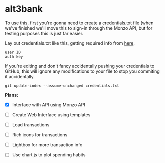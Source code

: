 # alt3bank

To use this, first you're gonna need to create a credentials.txt file (when we've finished we'll move this to sign-in through the Monzo API, but for testing purposes this is just far easier.

Lay out credentials.txt like this, getting required info from [here](https://developers.monzo.com/).

```
user ID
auth key
```

If you're editing and don't fancy accidentally pushing your credentials to GitHub, this will ignore any modifications to your file to stop you commiting it accidentally.
```
git update-index --assume-unchanged credentials.txt
```

**Plans:**

- [X] Interface with API using Monzo API

- [ ] Create Web Interface using templates

- [ ] Load transactions 

- [ ] Rich icons for transactions

- [ ] Lightbox for more transaction info

- [ ] Use chart.js to plot spending habits
